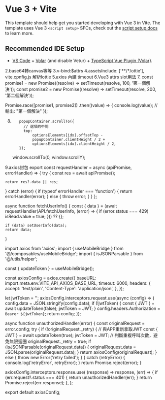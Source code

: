 # Vue 3 + Vite

This template should help get you started developing with Vue 3 in Vite. The template uses Vue 3 `<script setup>` SFCs, check out the [script setup docs](https://v3.vuejs.org/api/sfc-script-setup.html#sfc-script-setup) to learn more.

## Recommended IDE Setup

- [VS Code](https://code.visualstudio.com/) + [Volar](https://marketplace.visualstudio.com/items?itemName=Vue.volar) (and disable Vetur) + [TypeScript Vue Plugin (Volar)](https://marketplace.visualstudio.com/items?itemName=Vue.vscode-typescript-vue-plugin).




2.base64轉canvas等等
3.v-bind:$attrs
4.assetsInclude: ['**/*.lottie'], vite.cpnfig.js 解析lottie
5.axios 內建 timeout
6.Vue3 attrs slot用法
7.
const promise1 = new Promise((resolve) => setTimeout(resolve, 100, '第一個解決'));
const promise2 = new Promise((resolve) => setTimeout(resolve, 200, '第二個解決'));

Promise.race([promise1, promise2])
    .then((value) => {
        console.log(value); // 輸出: "第一個解決"
    });

8.        popupContainer.scrollTo({
            // 選項的中間
            top:
                optionsElements[idx].offsetTop -
                popupContainer.clientHeight / 2 +
                optionsElements[idx].clientHeight / 2,
          });

      window.scrollTo(0, window.scrollY);




9.axios封包
export const requestHandler = async (apiPromise, errorHandler) => {
  try {
    const res = await apiPromise();

    return res?.data || res;
  } catch (error) {
    if (typeof errorHandler === 'function') {
      return errorHandler(error);
    } else {
      throw error;
    }
  }
};

  async function fetchUserInfo() {
    const { data } =
      (await requestHandler(API.fetchUserInfo, (error) => {
        if (error.status === 429) isRead.value = true;
      })) ?? {};

    if (data) setUserInfo(data);
    return data;
  }

import axios from 'axios';
import { useMobileBridge } from '@/composables/useMobileBridge';
import { isJSONParsable } from '@/utils/helper';

const { updateToken } = useMobileBridge();

const axiosConfig = axios.create({
  baseURL: import.meta.env.VITE_API_AXIOS_BASE_URL,
  timeout: 6000,
  headers: {
    accept: 'text/plain',
    'Content-Type': 'application/json',
  },
});

let jwtToken = '';
axiosConfig.interceptors.request.use(async (config) => {
  config.data = JSON.stringify(config.data);
  if (!jwtToken) {
    const { JWT } = await updateToken(false);
    jwtToken = JWT;
  }
  config.headers.Authorization = `Bearer ${jwtToken}`;
  return config;
});

async function unauthorizedHandler(error) {
  const originalRequest = error.config;
  try {
    if (!originalRequest._retry) {
      // 與APP重新拿取JWT
      const { JWT } = await updateToken(true);
      jwtToken = JWT;
      // 判斷重複呼叫次數，避免無限迴圈
      originalRequest._retry = true;
      if (isJSONParsable(originalRequest.data)) {
        originalRequest.data = JSON.parse(originalRequest.data);
      }
      return axiosConfig(originalRequest);
    } else {
      throw new Error('retry failed');
    }
  } catch (retryError) {
    console.log('retryError', retryError);
  }
  return Promise.reject(error);
}

axiosConfig.interceptors.response.use(
  (response) => response,
  (err) => {
    if (err.request?.status === 401) {
      return unauthorizedHandler(err);
    }
    return Promise.reject(err.response);
  },
);

export default axiosConfig;



